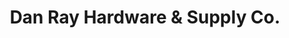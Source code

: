 ---
title: "Dan Ray Hardware & Supply Co."
url: /bronx/dan-ray-hardware-and-supply-co/
shop: hardware
---
